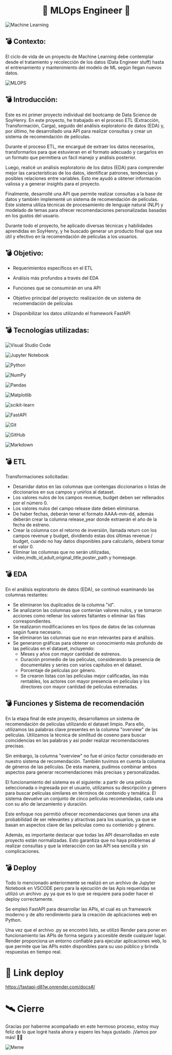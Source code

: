 
<h1 align="center"> 🚀 MLOps Engineer 🚀</h1>
 

![Machine Learning](https://media.istockphoto.com/id/1475019932/es/vector/banner-de-tipograf%C3%ADa-colorida-de-machine-learning.jpg?s=170667a&w=0&k=20&c=zSzYtPmLVhCaDstbxO3oF0C-0yB1WHZijibup1P8CWE=)

  
## 💣 Contexto:

El ciclo de vida de un proyecto de Machine Learning debe contemplar desde el tratamiento y recolección de los datos (Data Engineer stuff) hasta el entrenamiento y mantenimiento del modelo de ML según llegan nuevos datos.

![MLOPS](https://topbigdata.es/wp-content/uploads/2020/10/2020-2026-Se-estima-que-el-aprendizaje-automatico-como-mercado-de.gif)
  

## 💣 Introducción:

  

Este es mi primer proyecto individual del bootcamp de Data Science de SoyHenry. En este proyecto, he trabajado en el proceso ETL (Extracción, Transformación, Carga), seguido del análisis exploratorio de datos (EDA) y, por último, he desarrollado una API para realizar consultas y crear un sistema de recomendación de películas.

  

Durante el proceso ETL, me encargué de extraer los datos necesarios, transformarlos para que estuvieran en el formato adecuado y cargarlos en un formato que permitiera un fácil manejo y análisis posterior.

  

Luego, realicé un análisis exploratorio de los datos (EDA) para comprender mejor las características de los datos, identificar patrones, tendencias y posibles relaciones entre variables. Esto me ayudó a obtener información valiosa y a generar insights para el proyecto.

  

Finalmente, desarrollé una API que permite realizar consultas a la base de datos y también implementé un sistema de recomendación de películas. Este sistema utiliza técnicas de procesamiento de lenguaje natural (NLP) y modelado de temas para ofrecer recomendaciones personalizadas basadas en los gustos del usuario.

  

Durante todo el proyecto, he aplicado diversas técnicas y habilidades aprendidas en SoyHenry, y he buscado generar un producto final que sea útil y efectivo en la recomendación de películas a los usuarios.


## 💣 Objetivo:

  

 - Requerimientos específicos en el ETL

  

 - Análisis más profundos a través del EDA

  

 - Funciones que se consumirán en una API

  

 - Objetivo principal del proyecto: realización de un sistema de
   recomendación de películas

  

 - Disponibilizar los datos utilizando el framework FastAPI

  
  

## 💣 Tecnologías utilizadas:

![Visual Studio Code](https://img.shields.io/badge/Visual%20Studio%20Code-0078d7.svg?style=for-the-badge&logo=visual-studio-code&logoColor=white)

![Jupyter Notebook](https://img.shields.io/badge/jupyter-%23FA0F00.svg?style=for-the-badge&logo=jupyter&logoColor=white)

![Python](https://img.shields.io/badge/python-3670A0?style=for-the-badge&logo=python&logoColor=ffdd54)

![NumPy](https://img.shields.io/badge/numpy-%23013243.svg?style=for-the-badge&logo=numpy&logoColor=white)

![Pandas](https://img.shields.io/badge/pandas-%23150458.svg?style=for-the-badge&logo=pandas&logoColor=white)

![Matplotlib](https://img.shields.io/badge/Matplotlib-%23ffffff.svg?style=for-the-badge&logo=Matplotlib&logoColor=black)

![scikit-learn](https://img.shields.io/badge/scikit--learn-%23F7931E.svg?style=for-the-badge&logo=scikit-learn&logoColor=white)

![FastAPI](https://img.shields.io/badge/FastAPI-005571?style=for-the-badge&logo=fastapi)

![Git](https://img.shields.io/badge/git-%23F05033.svg?style=for-the-badge&logo=git&logoColor=white)

![GitHub](https://img.shields.io/badge/github-%23121011.svg?style=for-the-badge&logo=github&logoColor=white)

![Markdown](https://img.shields.io/badge/markdown-%23000000.svg?style=for-the-badge&logo=markdown&logoColor=white)

  
  
  

## 💣 ETL

  
  

Transformaciones solicitadas:

  

 - Desanidar datos en las columnas que contengas diccionarios o listas
   de diccionarios en sus campos y unirlos al dataset.
 - Los valores nulos de los campos revenue, budget deben ser rellenados
   por el número 0.
 - Los valores nulos del campo release date deben eliminarse.
 - De haber fechas, deberán tener el formato AAAA-mm-dd, además deberán
   crear la columna release_year donde extraerán el año de la fecha de
   estreno.
 - Crear la columna con el retorno de inversión, llamada return con los
   campos revenue y budget, dividiendo estas dos últimas revenue /
   budget, cuando no hay datos disponibles para calcularlo, deberá tomar
   el valor 0.
 - Eliminar las columnas que no serán utilizadas,
   video,imdb_id,adult,original_title,poster_path y homepage.

  
  
  

## 💣 EDA

  

En el análisis exploratorio de datos (EDA), se continuó examinando las columnas restantes:

  

 - Se eliminaron los duplicados de la columna "id".
 - Se analizaron las columnas que contenían valores nulos, y se tomaron
   acciones como rellenar los valores faltantes o eliminar las filas
   correspondientes.
 - Se realizaron modificaciones en los tipos de datos de las columnas
   según fuera necesario.
 - Se eliminaron las columnas que no eran relevantes para el análisis.
 - Se generaron gráficas para obtener un conocimiento más profundo de
   las películas en el dataset, incluyendo:
	 - Meses y años con mayor cantidad de estrenos.
	 - Duración promedio de las películas, considerando la presencia de
	   documentales y series con varios capítulos en el dataset.
	 - Porcentaje de películas por género.
	 - Se crearon listas con las películas mejor calificadas, las más
	   rentables, los actores con mayor presencia en películas y los
	   directores con mayor cantidad de películas estrenadas.

  

## 💣 Funciones y Sistema de recomendación

  

En la etapa final de este proyecto, desarrollamos un sistema de recomendación de películas utilizando el dataset limpio. Para ello, utilizamos las palabras clave presentes en la columna "overview" de las películas. Utilizamos la técnica de similitud de coseno para buscar coincidencias en las palabras y así poder realizar recomendaciones precisas.

  

Sin embargo, la columna "overview" no fue el único factor considerado en nuestro sistema de recomendación. También tuvimos en cuenta la columna de géneros de las películas. De esta manera, pudimos combinar ambos aspectos para generar recomendaciones más precisas y personalizadas.

  

El funcionamiento del sistema es el siguiente: a partir de una película seleccionada o ingresada por el usuario, utilizamos su descripción y género para buscar películas similares en términos de contenido y temática. El sistema devuelve un conjunto de cinco películas recomendadas, cada una con su año de lanzamiento y duración.

  

Este enfoque nos permitió ofrecer recomendaciones que tienen una alta probabilidad de ser relevantes y atractivas para los usuarios, ya que se basan en aspectos clave de las películas como su contenido y género.

  

Además, es importante destacar que todas las API desarrolladas en este proyecto están normalizadas. Esto garantiza que no haya problemas al realizar consultas y que la interacción con las API sea sencilla y sin complicaciones.

  

## 💣 Deploy

  

Todo lo mencionado anteriormente se realizó en un archivo de Jupyter Notebook en VSCODE pero para la ejecución de las Apis requeridas se utilizó un archivo .py ya que es lo que se requiere para poder hacer el deploy correctamente.

  

Se empleó FastAPI para desarrollar las APIs, el cual es un framework moderno y de alto rendimiento para la creación de aplicaciones web en Python.

  

Una vez que el archivo .py se encontró listo, se utilizó Render para poner en funcionamiento las APIs de forma segura y accesible desde cualquier lugar. Render proporciona un entorno confiable para ejecutar aplicaciones web, lo que permite que las APIs estén disponibles para su uso público y brinda respuestas en tiempo real.

  

# 🚀 Link deploy

  

https://fastapi-d81w.onrender.com/docs#/

    

# 🛰 Cierre

Gracias por haberme acompañado en este hermoso proceso, estoy muy feliz de lo que logré hasta ahora y espero les haya gustado. ¡Vamos por más! 🙌💖


![Meme](https://media.licdn.com/dms/image/D4E22AQHmmAVRQWqWEg/feedshare-shrink_2048_1536/0/1686340749433?e=2147483647&v=beta&t=wHMWK_O1eU5pgZhp2hnhgoPaYy_dIHPf_gijtEkF92s)
